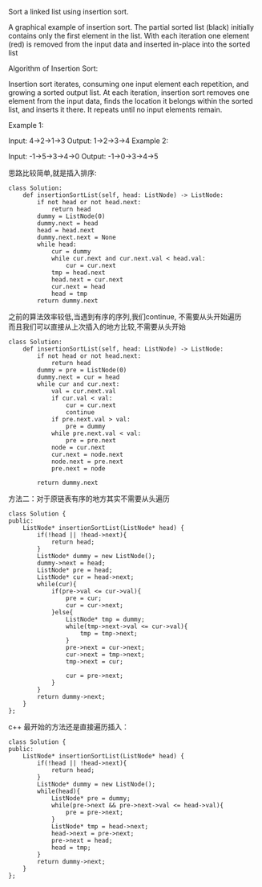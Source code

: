 Sort a linked list using insertion sort.


A graphical example of insertion sort. The partial sorted list (black) initially contains only the first element in the list.
With each iteration one element (red) is removed from the input data and inserted in-place into the sorted list
 

Algorithm of Insertion Sort:

Insertion sort iterates, consuming one input element each repetition, and growing a sorted output list.
At each iteration, insertion sort removes one element from the input data, finds the location it belongs within the sorted list, and inserts it there.
It repeats until no input elements remain.

Example 1:

Input: 4->2->1->3
Output: 1->2->3->4
Example 2:

Input: -1->5->3->4->0
Output: -1->0->3->4->5


思路比较简单,就是插入排序:
```
class Solution:
    def insertionSortList(self, head: ListNode) -> ListNode:
        if not head or not head.next:
            return head
        dummy = ListNode(0)
        dummy.next = head
        head = head.next
        dummy.next.next = None
        while head:
            cur = dummy
            while cur.next and cur.next.val < head.val:
                cur = cur.next
            tmp = head.next
            head.next = cur.next
            cur.next = head
            head = tmp
        return dummy.next
```


之前的算法效率较低,当遇到有序的序列,我们continue, 不需要从头开始遍历  
而且我们可以直接从上次插入的地方比较,不需要从头开始
```
class Solution:
    def insertionSortList(self, head: ListNode) -> ListNode:
        if not head or not head.next:
            return head
        dummy = pre = ListNode(0)
        dummy.next = cur = head
        while cur and cur.next:
            val = cur.next.val
            if cur.val < val:
                cur = cur.next
                continue
            if pre.next.val > val:
                pre = dummy
            while pre.next.val < val:
                pre = pre.next
            node = cur.next
            cur.next = node.next
            node.next = pre.next
            pre.next = node
            
        return dummy.next
```

方法二：对于原链表有序的地方其实不需要从头遍历
```
class Solution {
public:
    ListNode* insertionSortList(ListNode* head) {
        if(!head || !head->next){
            return head;
        }
        ListNode* dummy = new ListNode();
        dummy->next = head;
        ListNode* pre = head;
        ListNode* cur = head->next;
        while(cur){
            if(pre->val <= cur->val){
                pre = cur;
                cur = cur->next;
            }else{
                ListNode* tmp = dummy;
                while(tmp->next->val <= cur->val){
                    tmp = tmp->next;
                }
                pre->next = cur->next;
                cur->next = tmp->next;
                tmp->next = cur;
                
                cur = pre->next;
            }
        }
        return dummy->next;
    }
};
```
c++ 
最开始的方法还是直接遍历插入：
```
class Solution {
public:
    ListNode* insertionSortList(ListNode* head) {
        if(!head || !head->next){
            return head;
        }
        ListNode* dummy = new ListNode();
        while(head){
            ListNode* pre = dummy;
            while(pre->next && pre->next->val <= head->val){
                pre = pre->next;
            }
            ListNode* tmp = head->next;
            head->next = pre->next;
            pre->next = head;
            head = tmp;
        }
        return dummy->next;
    }
};
```
